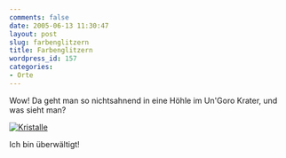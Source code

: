 ```yaml
---
comments: false
date: 2005-06-13 11:30:47
layout: post
slug: farbenglitzern
title: Farbenglitzern
wordpress_id: 157
categories:
- Orte
---
```


Wow! Da geht man so nichtsahnend in eine Höhle im Un'Goro Krater, und was sieht man?

[![Kristalle](http://photos12.flickr.com/19046569_d605a20709.jpg)](http://www.flickr.com/photos/walsweer/19046569/)

Ich bin überwältigt!
